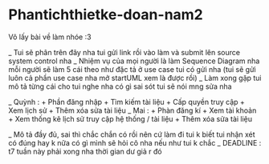 # Phantichthietke-doan-nam2
Vô lấy bài về làm nhóe :3

_ Tui sẽ phân trên đây nha tui gửi link rồi vào làm và submit lên source system control nha
_ Nhiệm vụ của mọi người là làm Sequence Diagram nha mỗi người sẽ làm 5 cái theo như đặc tả ở use case tui có gửi nha (tui sẽ gửi luôn cả phần use case nha mở startUML xem là được rồi)
_ Làm xong gặp tui mô tả từng cái cho tui nghe nha có gì sai sót tui sẽ nói mng sửa nha

_ Quỳnh :
    + Phần đăng nhập 
    + Tìm kiếm tài liệu
    + Cấp quyền truy cập
    + Xem lịch sử
    + Thêm xóa sửa tài liệu
_ Mai : 
    + Phàn đăng kí
    + Xem tài khoản 
    + Xem thống kê lịch sử truy cập hệ thống / tài liệu
    + Thêm xóa sửa tài liệu
    
_ Mô tả đầy đủ, sai thì chắc chắn có rồi nên cứ làm đi tui k biết tui nhận xét có đúng hay k nữa có gì mình sẽ hỏi cô nha nếu như tui k chắc 
_ DEADLINE : t7 tuần này phải xong nha thời gian dư giả r đó 

